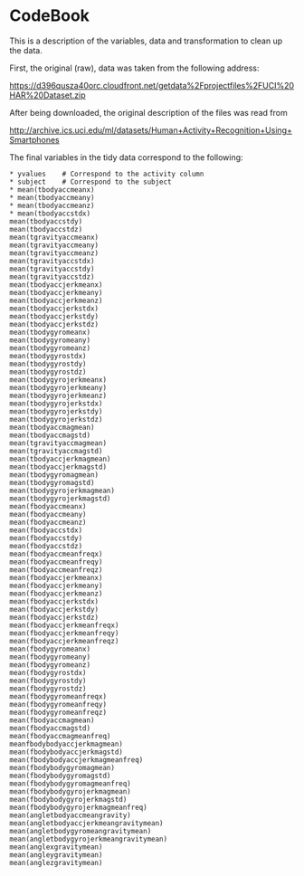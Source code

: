 CodeBook
========


This is a description of the variables, data and transformation to clean up the data.

First, the original (raw), data was taken from the following address:

https://d396qusza40orc.cloudfront.net/getdata%2Fprojectfiles%2FUCI%20HAR%20Dataset.zip 

After being downloaded, the original description of the files was read from

http://archive.ics.uci.edu/ml/datasets/Human+Activity+Recognition+Using+Smartphones 


The final variables in the tidy data correspond to the following:

    * yvalues    # Correspond to the activity column
    * subject    # Correspond to the subject
    * mean(tbodyaccmeanx)
    * mean(tbodyaccmeany)
    * mean(tbodyaccmeanz)
    * mean(tbodyaccstdx)
    mean(tbodyaccstdy)
    mean(tbodyaccstdz)
    mean(tgravityaccmeanx)
    mean(tgravityaccmeany)
    mean(tgravityaccmeanz)
    mean(tgravityaccstdx)
    mean(tgravityaccstdy)
    mean(tgravityaccstdz)
    mean(tbodyaccjerkmeanx)
    mean(tbodyaccjerkmeany)
    mean(tbodyaccjerkmeanz)
    mean(tbodyaccjerkstdx)
    mean(tbodyaccjerkstdy)
    mean(tbodyaccjerkstdz)
    mean(tbodygyromeanx)
    mean(tbodygyromeany)
    mean(tbodygyromeanz)
    mean(tbodygyrostdx)
    mean(tbodygyrostdy)
    mean(tbodygyrostdz)
    mean(tbodygyrojerkmeanx)
    mean(tbodygyrojerkmeany)
    mean(tbodygyrojerkmeanz)
    mean(tbodygyrojerkstdx)
    mean(tbodygyrojerkstdy)
    mean(tbodygyrojerkstdz)
    mean(tbodyaccmagmean)
    mean(tbodyaccmagstd)
    mean(tgravityaccmagmean)
    mean(tgravityaccmagstd)
    mean(tbodyaccjerkmagmean)
    mean(tbodyaccjerkmagstd)
    mean(tbodygyromagmean)
    mean(tbodygyromagstd)
    mean(tbodygyrojerkmagmean)
    mean(tbodygyrojerkmagstd)
    mean(fbodyaccmeanx)
    mean(fbodyaccmeany)
    mean(fbodyaccmeanz)
    mean(fbodyaccstdx)
    mean(fbodyaccstdy)
    mean(fbodyaccstdz)
    mean(fbodyaccmeanfreqx)
    mean(fbodyaccmeanfreqy)
    mean(fbodyaccmeanfreqz)
    mean(fbodyaccjerkmeanx)
    mean(fbodyaccjerkmeany)
    mean(fbodyaccjerkmeanz)
    mean(fbodyaccjerkstdx)
    mean(fbodyaccjerkstdy)
    mean(fbodyaccjerkstdz)
    mean(fbodyaccjerkmeanfreqx)
    mean(fbodyaccjerkmeanfreqy)
    mean(fbodyaccjerkmeanfreqz)
    mean(fbodygyromeanx)
    mean(fbodygyromeany)
    mean(fbodygyromeanz)
    mean(fbodygyrostdx)
    mean(fbodygyrostdy)
    mean(fbodygyrostdz)
    mean(fbodygyromeanfreqx)
    mean(fbodygyromeanfreqy)
    mean(fbodygyromeanfreqz)
    mean(fbodyaccmagmean)
    mean(fbodyaccmagstd)
    mean(fbodyaccmagmeanfreq)
    meanfbodybodyaccjerkmagmean)
    mean(fbodybodyaccjerkmagstd)
    mean(fbodybodyaccjerkmagmeanfreq)
    mean(fbodybodygyromagmean)
    mean(fbodybodygyromagstd)
    mean(fbodybodygyromagmeanfreq)
    mean(fbodybodygyrojerkmagmean)
    mean(fbodybodygyrojerkmagstd)
    mean(fbodybodygyrojerkmagmeanfreq)
    mean(angletbodyaccmeangravity)
    mean(angletbodyaccjerkmeangravitymean)
    mean(angletbodygyromeangravitymean)
    mean(angletbodygyrojerkmeangravitymean)
    mean(anglexgravitymean)
    mean(angleygravitymean)
    mean(anglezgravitymean)
